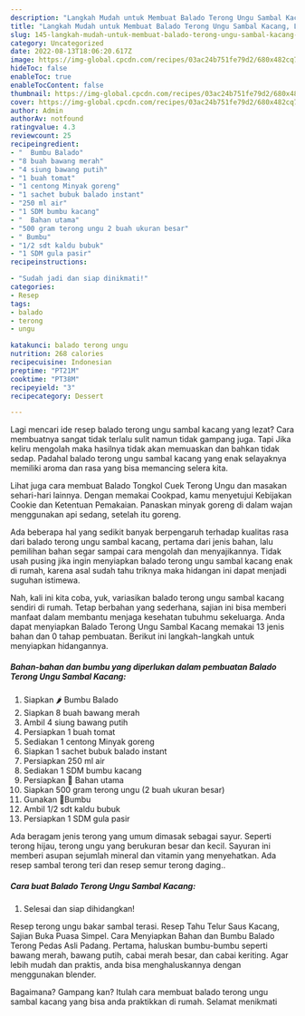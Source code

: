 ```yaml
---
description: "Langkah Mudah untuk Membuat Balado Terong Ungu Sambal Kacang, Lezat"
title: "Langkah Mudah untuk Membuat Balado Terong Ungu Sambal Kacang, Lezat"
slug: 145-langkah-mudah-untuk-membuat-balado-terong-ungu-sambal-kacang-lezat
category: Uncategorized
date: 2022-08-13T18:06:20.617Z
image: https://img-global.cpcdn.com/recipes/03ac24b751fe79d2/680x482cq70/balado-terong-ungu-sambal-kacang-foto-resep-utama.jpg
hideToc: false
enableToc: true
enableTocContent: false
thumbnail: https://img-global.cpcdn.com/recipes/03ac24b751fe79d2/680x482cq70/balado-terong-ungu-sambal-kacang-foto-resep-utama.jpg
cover: https://img-global.cpcdn.com/recipes/03ac24b751fe79d2/680x482cq70/balado-terong-ungu-sambal-kacang-foto-resep-utama.jpg
author: Admin
authorAv: notfound
ratingvalue: 4.3
reviewcount: 25
recipeingredient:
- "  Bumbu Balado"
- "8 buah bawang merah"
- "4 siung bawang putih"
- "1 buah tomat"
- "1 centong Minyak goreng"
- "1 sachet bubuk balado instant"
- "250 ml air"
- "1 SDM bumbu kacang"
- "  Bahan utama"
- "500 gram terong ungu 2 buah ukuran besar"
- " Bumbu"
- "1/2 sdt kaldu bubuk"
- "1 SDM gula pasir"
recipeinstructions:

- "Sudah jadi dan siap dinikmati!"
categories:
- Resep
tags:
- balado
- terong
- ungu

katakunci: balado terong ungu 
nutrition: 268 calories
recipecuisine: Indonesian
preptime: "PT21M"
cooktime: "PT38M"
recipeyield: "3"
recipecategory: Dessert

---
```



Lagi mencari ide resep balado terong ungu sambal kacang yang lezat? Cara membuatnya sangat tidak terlalu sulit namun tidak gampang juga. Tapi Jika keliru mengolah maka hasilnya tidak akan memuaskan dan bahkan tidak sedap. Padahal balado terong ungu sambal kacang yang enak selayaknya memiliki aroma dan rasa yang bisa memancing selera kita.


Lihat juga cara membuat Balado Tongkol Cuek Terong Ungu dan masakan sehari-hari lainnya. Dengan memakai Cookpad, kamu menyetujui Kebijakan Cookie dan Ketentuan Pemakaian. Panaskan minyak goreng di dalam wajan menggunakan api sedang, setelah itu goreng.

Ada beberapa hal yang sedikit banyak berpengaruh terhadap kualitas rasa dari balado terong ungu sambal kacang, pertama dari jenis bahan, lalu pemilihan bahan segar sampai cara mengolah dan menyajikannya. Tidak usah pusing jika ingin menyiapkan balado terong ungu sambal kacang enak di rumah, karena asal sudah tahu triknya maka hidangan ini dapat menjadi suguhan istimewa.


Nah, kali ini kita coba, yuk, variasikan balado terong ungu sambal kacang sendiri di rumah. Tetap berbahan yang sederhana, sajian ini bisa memberi manfaat dalam membantu menjaga kesehatan tubuhmu sekeluarga. Anda dapat menyiapkan Balado Terong Ungu Sambal Kacang memakai 13 jenis bahan dan 0 tahap pembuatan. Berikut ini langkah-langkah untuk menyiapkan hidangannya.

<!--inarticleads1-->

##### Bahan-bahan dan bumbu yang diperlukan dalam pembuatan Balado Terong Ungu Sambal Kacang:

1. Siapkan  🌶️ Bumbu Balado
1. Siapkan 8 buah bawang merah
1. Ambil 4 siung bawang putih
1. Persiapkan 1 buah tomat
1. Sediakan 1 centong Minyak goreng
1. Siapkan 1 sachet bubuk balado instant
1. Persiapkan 250 ml air
1. Sediakan 1 SDM bumbu kacang
1. Persiapkan  🍆 Bahan utama
1. Siapkan 500 gram terong ungu (2 buah ukuran besar)
1. Gunakan  🧂Bumbu
1. Ambil 1/2 sdt kaldu bubuk
1. Persiapkan 1 SDM gula pasir


Ada beragam jenis terong yang umum dimasak sebagai sayur. Seperti terong hijau, terong ungu yang berukuran besar dan kecil. Sayuran ini memberi asupan sejumlah mineral dan vitamin yang menyehatkan. Ada resep sambal terong teri dan resep semur terong daging.. 

<!--inarticleads2-->

##### Cara buat Balado Terong Ungu Sambal Kacang:


1. Selesai dan siap dihidangkan!

Resep terong ungu bakar sambal terasi. Resep Tahu Telur Saus Kacang, Sajian Buka Puasa Simpel. Cara Menyiapkan Bahan dan Bumbu Balado Terong Pedas Asli Padang. Pertama, haluskan bumbu-bumbu seperti bawang merah, bawang putih, cabai merah besar, dan cabai keriting. Agar lebih mudah dan praktis, anda bisa menghaluskannya dengan menggunakan blender. 

Bagaimana? Gampang kan? Itulah cara membuat balado terong ungu sambal kacang yang bisa anda praktikkan di rumah. Selamat menikmati
